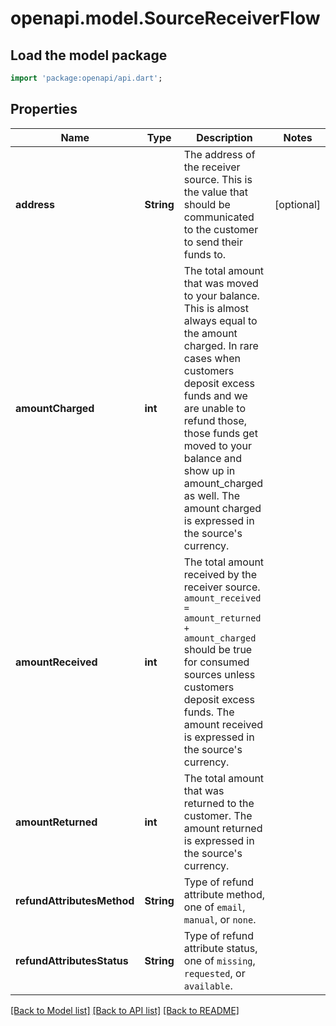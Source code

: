 # openapi.model.SourceReceiverFlow

## Load the model package
```dart
import 'package:openapi/api.dart';
```

## Properties
Name | Type | Description | Notes
------------ | ------------- | ------------- | -------------
**address** | **String** | The address of the receiver source. This is the value that should be communicated to the customer to send their funds to. | [optional] 
**amountCharged** | **int** | The total amount that was moved to your balance. This is almost always equal to the amount charged. In rare cases when customers deposit excess funds and we are unable to refund those, those funds get moved to your balance and show up in amount_charged as well. The amount charged is expressed in the source's currency. | 
**amountReceived** | **int** | The total amount received by the receiver source. `amount_received = amount_returned + amount_charged` should be true for consumed sources unless customers deposit excess funds. The amount received is expressed in the source's currency. | 
**amountReturned** | **int** | The total amount that was returned to the customer. The amount returned is expressed in the source's currency. | 
**refundAttributesMethod** | **String** | Type of refund attribute method, one of `email`, `manual`, or `none`. | 
**refundAttributesStatus** | **String** | Type of refund attribute status, one of `missing`, `requested`, or `available`. | 

[[Back to Model list]](../README.md#documentation-for-models) [[Back to API list]](../README.md#documentation-for-api-endpoints) [[Back to README]](../README.md)


